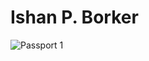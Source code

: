 # Ishan P. Borker
![Passport 1](https://github.com/user-attachments/assets/c667913b-ab93-4804-b120-c8c5d1d0410b)

